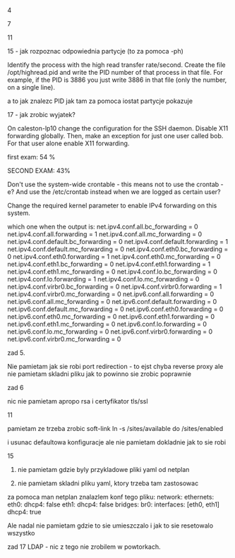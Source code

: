 4

7

11

15 - jak rozpoznac odpowiednia partycje (to za pomoca -ph)

Identify the process with the high read transfer rate/second. Create the file /opt/highread.pid and write the PID number of that process in that file. For example, if the PID is 3886 you just write 3886 in that file (only the number, on a single line).

a to jak znalezc PID jak tam za pomoca iostat partycje pokazuje



17 - jak zrobic wyjatek?

On caleston-lp10 change the configuration for the SSH daemon. Disable X11 forwarding globally. Then, make an exception for just one user called bob. For that user alone enable X11 forwarding.



first exam: 54 %







SECOND EXAM: 43%

Don't use the system-wide crontable - this means not to use the crontab -e? And use the /etc/crontab instead when we are logged as certain user?


Change the required kernel parameter to enable IPv4 forwarding on this system.


which one when the output is:
net.ipv4.conf.all.bc_forwarding = 0
net.ipv4.conf.all.forwarding = 1
net.ipv4.conf.all.mc_forwarding = 0
net.ipv4.conf.default.bc_forwarding = 0
net.ipv4.conf.default.forwarding = 1
net.ipv4.conf.default.mc_forwarding = 0
net.ipv4.conf.eth0.bc_forwarding = 0
net.ipv4.conf.eth0.forwarding = 1
net.ipv4.conf.eth0.mc_forwarding = 0
net.ipv4.conf.eth1.bc_forwarding = 0
net.ipv4.conf.eth1.forwarding = 1
net.ipv4.conf.eth1.mc_forwarding = 0
net.ipv4.conf.lo.bc_forwarding = 0
net.ipv4.conf.lo.forwarding = 1
net.ipv4.conf.lo.mc_forwarding = 0
net.ipv4.conf.virbr0.bc_forwarding = 0
net.ipv4.conf.virbr0.forwarding = 1
net.ipv4.conf.virbr0.mc_forwarding = 0
net.ipv6.conf.all.forwarding = 0
net.ipv6.conf.all.mc_forwarding = 0
net.ipv6.conf.default.forwarding = 0
net.ipv6.conf.default.mc_forwarding = 0
net.ipv6.conf.eth0.forwarding = 0
net.ipv6.conf.eth0.mc_forwarding = 0
net.ipv6.conf.eth1.forwarding = 0
net.ipv6.conf.eth1.mc_forwarding = 0
net.ipv6.conf.lo.forwarding = 0
net.ipv6.conf.lo.mc_forwarding = 0
net.ipv6.conf.virbr0.forwarding = 0
net.ipv6.conf.virbr0.mc_forwarding = 0





zad 5.

Nie pamietam jak sie robi port redirection - to ejst chyba reverse proxy ale nie pamietam skladni pliku jak to powinno sie zrobic poprawnie


zad 6

nic nie pamietam apropo rsa i certyfikator tls/ssl



11

pamietam ze trzeba zrobic soft-link ln -s /sites/available do /sites/enabled

i usunac defaultowa konfiguracje ale nie pamietam dokladnie jak to sie robi


15

1. nie pamietam gdzie byly przykladowe pliki yaml od netplan

2. nie pamietam skladni pliku yaml, ktory trzeba tam zastosowac

za pomoca man netplan znalazlem konf tego pliku:
network:
ethernets:
eth0:
dhcp4: false
eth1:
dhcp4: false
bridges:
br0:
interfaces: [eth0, eth1]
dhcp4: true

Ale nadal nie pamietam gdzie to sie umieszczalo i jak to sie resetowalo wszystko


zad 17
LDAP - nic z tego nie zrobilem w powtorkach. 
